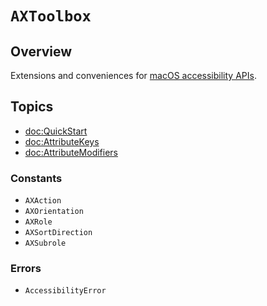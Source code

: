 # ``AXToolbox``

## Overview

Extensions and conveniences for
[macOS accessibility APIs](https://developer.apple.com/documentation/applicationservices/carbon_accessibility)\.

## Topics

- <doc:QuickStart>
- <doc:AttributeKeys>
- <doc:AttributeModifiers>


### Constants

- ``AXAction``
- ``AXOrientation``
- ``AXRole``
- ``AXSortDirection``
- ``AXSubrole``


### Errors

- ``AccessibilityError``